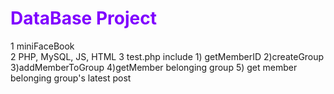 # <font color="#8000ff"> DataBase Project</font>

1 miniFaceBook </br>
2 PHP, MySQL, JS, HTML
3 test.php include 1) getMemberID 2)createGroup 3)addMemberToGroup 4)getMember belonging group 5) get member belonging group's latest post
